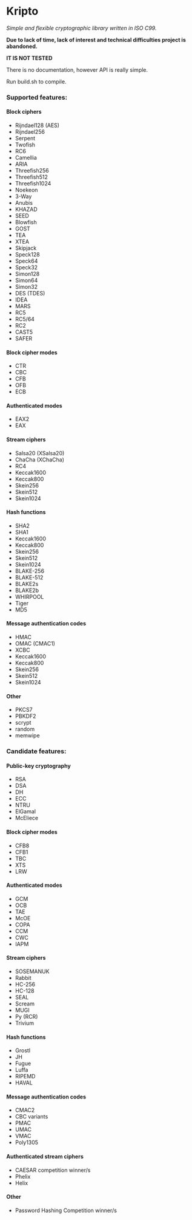 # Kripto
*Simple and flexible cryptographic library written in ISO C99.*

**Due to lack of time, lack of interest and technical difficulties
project is abandoned.**

**IT IS NOT TESTED**

There is no documentation, however API is really simple.

Run build.sh to compile.

### Supported features:
#### Block ciphers
* Rijndael128 (AES)
* Rijndael256
* Serpent
* Twofish
* RC6
* Camellia
* ARIA
* Threefish256
* Threefish512
* Threefish1024
* Noekeon
* 3-Way
* Anubis
* KHAZAD
* SEED
* Blowfish
* GOST
* TEA
* XTEA
* Skipjack
* Speck128
* Speck64
* Speck32
* Simon128
* Simon64
* Simon32
* DES (TDES)
* IDEA
* MARS
* RC5
* RC5/64
* RC2
* CAST5
* SAFER

#### Block cipher modes
* CTR
* CBC
* CFB
* OFB
* ECB

#### Authenticated modes
* EAX2
* EAX

#### Stream ciphers
* Salsa20 (XSalsa20)
* ChaCha (XChaCha)
* RC4
* Keccak1600
* Keccak800
* Skein256
* Skein512
* Skein1024

#### Hash functions
* SHA2
* SHA1
* Keccak1600
* Keccak800
* Skein256
* Skein512
* Skein1024
* BLAKE-256
* BLAKE-512
* BLAKE2s
* BLAKE2b
* WHIRPOOL
* Tiger
* MD5

#### Message authentication codes
* HMAC
* OMAC (CMAC1)
* XCBC
* Keccak1600
* Keccak800
* Skein256
* Skein512
* Skein1024

#### Other
* PKCS7
* PBKDF2
* scrypt
* random
* memwipe

### Candidate features:
#### Public-key cryptography
* RSA
* DSA
* DH
* ECC
* NTRU
* ElGamal
* McEliece

#### Block cipher modes
* CFB8
* CFB1
* TBC
* XTS
* LRW

#### Authenticated modes
* GCM
* OCB
* TAE
* McOE
* COPA
* CCM
* CWC
* IAPM

#### Stream ciphers
* SOSEMANUK
* Rabbit
* HC-256
* HC-128
* SEAL
* Scream
* MUGI
* Py (RCR)
* Trivium

#### Hash functions
* Grostl
* JH
* Fugue
* Luffa
* RIPEMD
* HAVAL

#### Message authentication codes
* CMAC2
* CBC variants
* PMAC
* UMAC
* VMAC
* Poly1305

#### Authenticated stream ciphers
* CAESAR competition winner/s
* Phelix
* Helix

#### Other
* Password Hashing Competition winner/s
